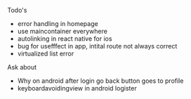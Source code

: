 Todo's
- error handling in homepage
- use maincontainer everywhere
- autolinking in react native for ios
- bug for usefffect in app, intital route not always correct
- virtualized list error

Ask about
- Why on android after login go back button goes to profile
- keyboardavoidingview in android logister